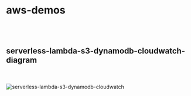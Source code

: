 # aws-demos
<br></br>

## serverless-lambda-s3-dynamodb-cloudwatch-diagram
<br></br>
![serverless-lambda-s3-dynamodb-cloudwatch](simple-serverless-lambda-s3-dynamodb-cloudwatch/diagram.png?raw=true)
<br></br>
